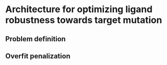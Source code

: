 # Architecture for optimizing ligand robustness towards target mutation

## Problem definition



## Overfit penalization

